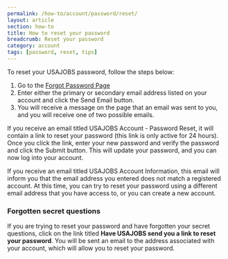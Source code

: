 ```yaml
---
permalink: /how-to/account/password/reset/
layout: article
section: how-to
title: How to reset your password
breadcrumb: Reset your password
category: account
tags: [password, reset, tips]
---
```


To reset your USAJOBS password, follow the steps below:

1. Go to the [Forgot Password Page](https://www.usajobs.gov/Account/ForgotPassword)
2. Enter either the primary or secondary email address listed on your account and click the Send Email button.
3. You will receive a message on the page that an email was sent to you, and you will receive one of two possible emails.

If you receive an email titled USAJOBS Account - Password Reset, it will contain a link to reset your password (this link is only active for 24 hours). Once you click the link, enter your new password and verify the password and click the Submit button. This will update your password, and you can now log into your account.

If you receive an email titled USAJOBS Account Information, this email will inform you that the email address you entered does not match a registered account. At this time, you can try to reset your password using a different email address that you have access to, or you can create a new account.

### Forgotten secret questions

If you are trying to reset your password and have forgotten your secret questions, click on the link titled **Have USAJOBS send you a link to reset your password**. You will be sent an email to the address associated with your account, which will allow you to reset your password.
